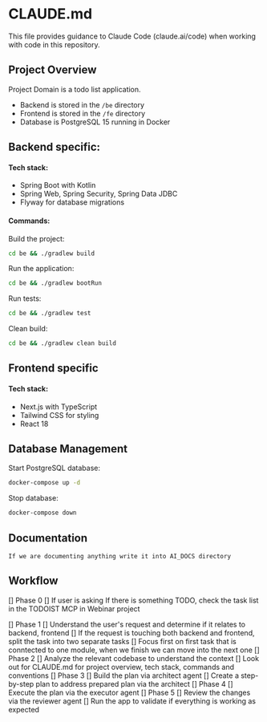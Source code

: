 # CLAUDE.md

This file provides guidance to Claude Code (claude.ai/code) when working with code in this repository.

## Project Overview

Project Domain is a todo list application.

- Backend is stored in the `/be` directory
- Frontend is stored in the `/fe` directory
- Database is PostgreSQL 15 running in Docker

## Backend specific:

#### Tech stack:

- Spring Boot with Kotlin
- Spring Web, Spring Security, Spring Data JDBC
- Flyway for database migrations

#### Commands:

Build the project:

```bash
cd be && ./gradlew build
```

Run the application:

```bash
cd be && ./gradlew bootRun
```

Run tests:

```bash
cd be && ./gradlew test
```

Clean build:

```bash
cd be && ./gradlew clean build
```

## Frontend specific

#### Tech stack:

- Next.js with TypeScript
- Tailwind CSS for styling
- React 18

## Database Management

Start PostgreSQL database:

```bash
docker-compose up -d
```

Stop database:

```bash
docker-compose down
```

## Documentation
    If we are documenting anything write it into AI_DOCS directory

## Workflow

[] Phase 0
    [] If user is asking If there is something TODO, check the task list in the TODOIST MCP in Webinar project

[] Phase 1
    [] Understand the user's request and determine if it relates to backend, frontend
    [] If the request is touching both backend and frontend, split the task into two separate tasks
    [] Focus first on first task that is conntected to one module, when we finish we can move into the next one
[] Phase 2
    [] Analyze the relevant codebase to understand the context
    [] Look out for CLAUDE.md for project overview, tech stack, commands and conventions
[] Phase 3
    [] Build the plan via architect agent
    [] Create a step-by-step plan to address prepared plan via the architect
[] Phase 4
    [] Execute the plan via the executor agent
[] Phase 5
    [] Review the changes via the reviewer agent
    [] Run the app to validate if everything is working as expected
